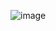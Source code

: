 ![image](https://user-images.githubusercontent.com/39285147/178443335-dfa6f715-69cd-4fef-a562-f72c3ad38f2b.png)
